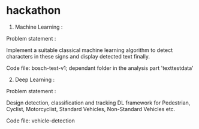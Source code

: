 # hackathon
1) Machine Learning :

Problem statement :

Implement a suitable classical machine learning algorithm to detect characters in these signs and display detected text finally.

Code file: bosch-test-v1; dependant folder in the analysis part 'texttestdata'

2) Deep Learning :

Problem statement :

Design detection, classification and tracking DL framework for Pedestrian, Cyclist, Motorcyclist, Standard Vehicles, Non-Standard Vehicles etc.

Code file: vehicle-detection
